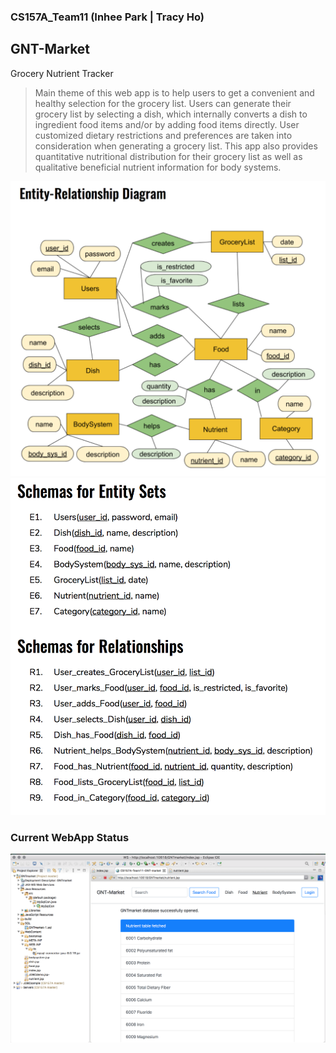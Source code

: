 ### CS157A_Team11 (Inhee Park | Tracy Ho)

## GNT-Market 
Grocery Nutrient Tracker
<blockquote>
Main theme of this web app is to help users to get a convenient and healthy selection for the grocery list. Users can generate their grocery list by selecting a dish, which internally converts a dish to ingredient food items and/or by adding food items directly. User customized dietary restrictions and preferences are taken into consideration when generating a grocery list. This app also provides quantitative nutritional distribution for their grocery list as well as qualitative beneficial nutrient information for body systems.
</blockquote>

<img src="https://github.com/ipark-CS/CS157A_Team11/blob/master/2nd_DBmodel_ERD/ERD.png" width="700">

<img src="https://github.com/ipark-CS/CS157A_Team11/blob/master/2nd_DBmodel_ERD/schema.png"  width="600">

### Current WebApp Status
<img src="https://github.com/ipark-CS/CS157A_Team11/blob/master/3rd_WebApp/1stCodeRevStatus.png"  width="800">
